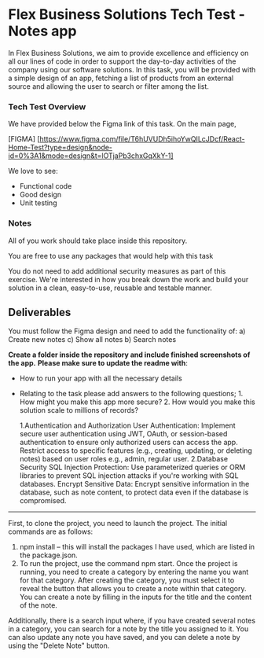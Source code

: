 # Flex Business Solutions Tech Test - Notes app

In Flex Business Solutions, we aim to provide excellence and efficiency on all our lines of code in order to support the day-to-day activities of the company using our software solutions. In this task, you will be provided with a simple design of an app, fetching a list of products from an external source and allowing the user to search or filter among the list.

### Tech Test Overview

We have provided below the Figma link of this task. On the main page,

[FIGMA] [https://www.figma.com/file/T6hUVUDh5ihoYwQILcJDcf/React-Home-Test?type=design&node-id=0%3A1&mode=design&t=lOTjaPb3chxGqXkY-1]

We love to see:

- Functional code
- Good design
- Unit testing

### Notes

All of you work should take place inside this repository.

You are free to use any packages that would help with this task

You do not need to add additional security measures as part of this exercise.
We're interested in how you break down the work and build your solution in a clean, easy-to-use, reusable and testable manner.

## Deliverables

You must follow the Figma design and need to add the functionality of:
a) Create new notes
c) Show all notes
b) Search notes

**Create a folder inside the repository and include finished screenshots of the app.**
**Please make sure to update the readme with**:

- How to run your app with all the necessary details
- Relating to the task please add answers to the following questions; 1. How might you make this app more secure? 2. How would you make this solution scale to millions of records?

  1.Authentication and Authorization
  User Authentication: Implement secure user authentication using JWT, OAuth, or session-based authentication to ensure only authorized users can access the app.
  Restrict access to specific features (e.g., creating, updating, or deleting notes) based on user roles e.g., admin, regular user.
  2.Database Security
  SQL Injection Protection: Use parameterized queries or ORM libraries to prevent SQL injection attacks if you're working with SQL databases.
  Encrypt Sensitive Data: Encrypt sensitive information in the database, such as note content, to protect data even if the database is compromised.

---

First, to clone the project, you need to launch the project. The initial commands are as follows:

1. npm install – this will install the packages I have used, which are listed in the package.json.
2. To run the project, use the command npm start.
   Once the project is running, you need to create a category by entering the name you want for that category. After creating the category, you must select it to reveal the button that allows you to create a note within that category. You can create a note by filling in the inputs for the title and the content of the note.

Additionally, there is a search input where, if you have created several notes in a category, you can search for a note by the title you assigned to it. You can also update any note you have saved, and you can delete a note by using the "Delete Note" button.
